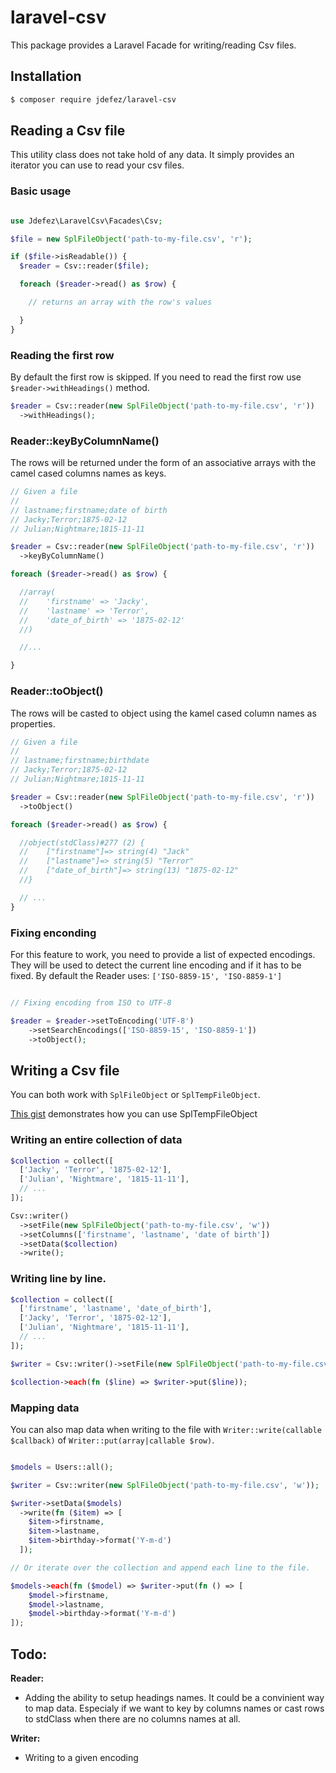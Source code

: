 # laravel-csv

This package provides a Laravel Facade for writing/reading Csv files.

## Installation

```bash
$ composer require jdefez/laravel-csv
```

## Reading a Csv file

This utility class does not take hold of any data. It simply provides an
iterator you can use to read your csv files.

### Basic usage

```php

use Jdefez\LaravelCsv\Facades\Csv;

$file = new SplFileObject('path-to-my-file.csv', 'r');

if ($file->isReadable()) {
  $reader = Csv::reader($file);

  foreach ($reader->read() as $row) {

    // returns an array with the row's values

  }
}
```

### Reading the first row

By default the first row is skipped. If you need to read the first row use
`$reader->withHeadings()` method.

```php
$reader = Csv::reader(new SplFileObject('path-to-my-file.csv', 'r'))
  ->withHeadings();
```

### Reader::keyByColumnName()

The rows will be returned under the form of an associative arrays with the
camel cased columns names as keys.

```php
// Given a file
//
// lastname;firstname;date of birth
// Jacky;Terror;1875-02-12
// Julian;Nightmare;1815-11-11

$reader = Csv::reader(new SplFileObject('path-to-my-file.csv', 'r'))
  ->keyByColumnName()

foreach ($reader->read() as $row) {

  //array(
  //    'firstname' => 'Jacky',
  //    'lastname' => 'Terror',
  //    'date_of_birth' => '1875-02-12'
  //)

  //...

}
```

### Reader::toObject()

The rows will be casted to object using the kamel cased column names as properties.

```php
// Given a file
//
// lastname;firstname;birthdate
// Jacky;Terror;1875-02-12
// Julian;Nightmare;1815-11-11

$reader = Csv::reader(new SplFileObject('path-to-my-file.csv', 'r'))
  ->toObject()

foreach ($reader->read() as $row) {

  //object(stdClass)#277 (2) {
  //    ["firstname"]=> string(4) "Jack"
  //    ["lastname"]=> string(5) "Terror"
  //    ["date_of_birth"]=> string(13) "1875-02-12"
  //}

  // ...
}
```

### Fixing enconding

For this feature to work, you need to provide a list of expected encodings.
They will be used to detect the current line encoding and if it has to be
fixed. By default the Reader uses: `['ISO-8859-15', 'ISO-8859-1']`

```php

// Fixing encoding from ISO to UTF-8

$reader = $reader->setToEncoding('UTF-8')
    ->setSearchEncodings(['ISO-8859-15', 'ISO-8859-1'])
    ->toObject();

```

## Writing a Csv file

You can both work with `SplFileObject` or `SplTempFileObject`.

[This gist](https://gist.github.com/jdefez/e7624ec1b414bb82a430e3e5d29b59ec)
demonstrates how you can use SplTempFileObject

### Writing an entire collection of data

```php
$collection = collect([
  ['Jacky', 'Terror', '1875-02-12'],
  ['Julian', 'Nightmare', '1815-11-11'],
  // ...
]);

Csv::writer()
  ->setFile(new SplFileObject('path-to-my-file.csv', 'w'))
  ->setColumns(['firstname', 'lastname', 'date of birth'])
  ->setData($collection)
  ->write();
```

### Writing line by line.

```php
$collection = collect([
  ['firstname', 'lastname', 'date_of_birth'],
  ['Jacky', 'Terror', '1875-02-12'],
  ['Julian', 'Nightmare', '1815-11-11'],
  // ...
]);

$writer = Csv::writer()->setFile(new SplFileObject('path-to-my-file.csv', 'w'));

$collection->each(fn ($line) => $writer->put($line));

```

### Mapping data

You can also map data when writing to the file with `Writer::write(callable $callback)`
of `Writer::put(array|callable $row)`.

```php

$models = Users::all();

$writer = Csv::writer(new SplFileObject('path-to-my-file.csv', 'w'));

$writer->setData($models)
  ->write(fn ($item) => [
    $item->firstname,
    $item->lastname,
    $item->birthday->format('Y-m-d')
  ]);

// Or iterate over the collection and append each line to the file.

$models->each(fn ($model) => $writer->put(fn () => [
    $model->firstname,
    $model->lastname,
    $model->birthday->format('Y-m-d')
]);

```

## Todo:

**Reader:**

 - Adding the ability to setup headings names. It could be a convinient way to
   map data. Especialy if we want to key by columns names or cast rows to
   stdClass when there are no columns names at all.

**Writer:**

 - Writing to a given encoding


